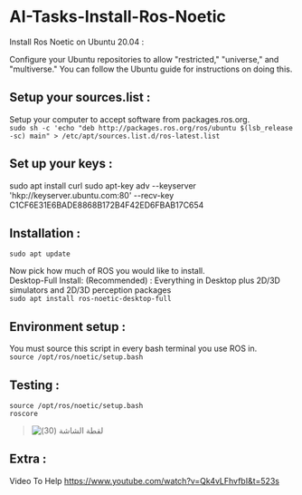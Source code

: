 # AI-Tasks-Install-Ros-Noetic
 Install Ros Noetic on Ubuntu 20.04  :

Configure your Ubuntu repositories to allow "restricted," "universe," and "multiverse." You can follow the Ubuntu guide for instructions on doing this.




## Setup your sources.list  :
Setup your computer to accept software from packages.ros.org.  
`sudo sh -c 'echo "deb http://packages.ros.org/ros/ubuntu $(lsb_release -sc) main" > /etc/apt/sources.list.d/ros-latest.list`


## Set up your keys :

sudo apt install curl
sudo apt-key adv --keyserver 'hkp://keyserver.ubuntu.com:80' --recv-key C1CF6E31E6BADE8868B172B4F42ED6FBAB17C654


## Installation :
`sudo apt update`

Now pick how much of ROS you would like to install.  
Desktop-Full Install: (Recommended) : Everything in Desktop plus 2D/3D simulators and 2D/3D perception packages  
`sudo apt install ros-noetic-desktop-full`


## Environment setup :
You must source this script in every bash terminal you use ROS in.  
`source /opt/ros/noetic/setup.bash`


## Testing :
`source /opt/ros/noetic/setup.bash`  
`roscore`

> ![‏‏لقطة الشاشة (30)](https://user-images.githubusercontent.com/108361853/177368391-e73964e5-afac-479e-9a8e-f96e30ea2011.png)


## Extra :
Video To Help
 https://www.youtube.com/watch?v=Qk4vLFhvfbI&t=523s
 
